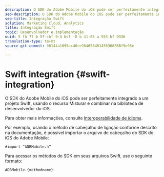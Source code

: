 ```yaml
---
description: O SDK do Adobe Mobile do iOS pode ser perfeitamente integrado a um projeto Swift, usando o recurso Misturar e combinar na biblioteca de desenvolvedor do iOS.
seo-description: O SDK do Adobe Mobile do iOS pode ser perfeitamente integrado a um projeto Swift, usando o recurso Misturar e combinar na biblioteca de desenvolvedor do iOS.
seo-title: Integração Swift
solution: Marketing Cloud, Analytics
title: Integração Swift
topic: Desenvolvedor e implementação
uuid: 5 fb 77 b 57-cbf 9-4 bcf -8 b 41-65 a 933 bf 9336
translation-type: tm+mt
source-git-commit: 06144a1695ac40ce984656491456968888f9e96e

---
```



# Swift integration {#swift-integration}

O SDK do Adobe Mobile do iOS pode ser perfeitamente integrado a um projeto Swift, usando o recurso Misturar e combinar na biblioteca de desenvolvedor do iOS.

Para obter mais informações, consulte [Interoperabilidade de idioma](https://developer.apple.com/documentation/swift#2984801.html).

Por exemplo, usando o método de cabeçalho de ligação conforme descrito na documentação, é possível importar o arquivo de cabeçalho do SDK do iOS do Adobe Mobile:

```
#import “ADBMobile.h”
```

Para acessar os métodos do SDK em seus arquivos Swift, use o seguinte formato:

```
ADBMobile.{methodname}
```

